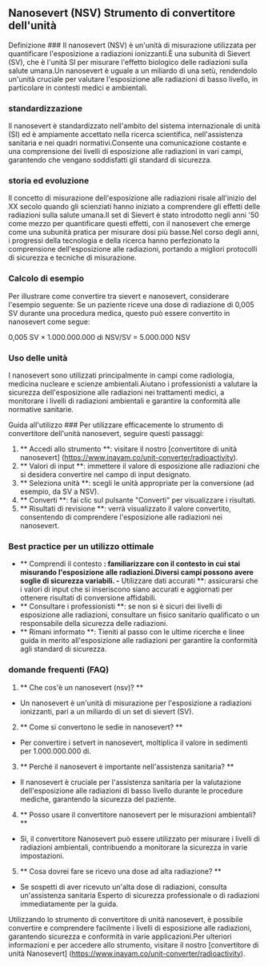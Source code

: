 ## Nanosevert (NSV) Strumento di convertitore dell'unità

Definizione ###
Il nanosevert (NSV) è un'unità di misurazione utilizzata per quantificare l'esposizione a radiazioni ionizzanti.È una subunità di Sievert (SV), che è l'unità SI per misurare l'effetto biologico delle radiazioni sulla salute umana.Un nanosevert è uguale a un miliardo di una setù, rendendolo un'unità cruciale per valutare l'esposizione alle radiazioni di basso livello, in particolare in contesti medici e ambientali.

### standardizzazione
Il nanosevert è standardizzato nell'ambito del sistema internazionale di unità (SI) ed è ampiamente accettato nella ricerca scientifica, nell'assistenza sanitaria e nei quadri normativi.Consente una comunicazione costante e una comprensione dei livelli di esposizione alle radiazioni in vari campi, garantendo che vengano soddisfatti gli standard di sicurezza.

### storia ed evoluzione
Il concetto di misurazione dell'esposizione alle radiazioni risale all'inizio del XX secolo quando gli scienziati hanno iniziato a comprendere gli effetti delle radiazioni sulla salute umana.Il set di Sievert è stato introdotto negli anni '50 come mezzo per quantificare questi effetti, con il nanosevert che emerge come una subunità pratica per misurare dosi più basse.Nel corso degli anni, i progressi della tecnologia e della ricerca hanno perfezionato la comprensione dell'esposizione alle radiazioni, portando a migliori protocolli di sicurezza e tecniche di misurazione.

### Calcolo di esempio
Per illustrare come convertire tra sievert e nanosevert, considerare l'esempio seguente: Se un paziente riceve una dose di radiazione di 0,005 SV durante una procedura medica, questo può essere convertito in nanosevert come segue:

0,005 SV × 1.000.000.000 di NSV/SV = 5.000.000 NSV

### Uso delle unità
I nanosevert sono utilizzati principalmente in campi come radiologia, medicina nucleare e scienze ambientali.Aiutano i professionisti a valutare la sicurezza dell'esposizione alle radiazioni nei trattamenti medici, a monitorare i livelli di radiazioni ambientali e garantire la conformità alle normative sanitarie.

Guida all'utilizzo ###
Per utilizzare efficacemente lo strumento di convertitore dell'unità nanosevert, seguire questi passaggi:

1. ** Accedi allo strumento **: visitare il nostro [convertitore di unità nanosevert] (https://www.inayam.co/unit-converter/radioactivity).
2. ** Valori di input **: immettere il valore di esposizione alle radiazioni che si desidera convertire nel campo di input designato.
3. ** Seleziona unità **: scegli le unità appropriate per la conversione (ad esempio, da SV a NSV).
4. ** Converti **: fai clic sul pulsante "Converti" per visualizzare i risultati.
5. ** Risultati di revisione **: verrà visualizzato il valore convertito, consentendo di comprendere l'esposizione alle radiazioni nei nanosevert.

### Best practice per un utilizzo ottimale
- ** Comprendi il contesto **: familiarizzare con il contesto in cui stai misurando l'esposizione alle radiazioni.Diversi campi possono avere soglie di sicurezza variabili.
-** Utilizzare dati accurati **: assicurarsi che i valori di input che si inseriscono siano accurati e aggiornati per ottenere risultati di conversione affidabili.
- ** Consultare i professionisti **: se non si è sicuri dei livelli di esposizione alle radiazioni, consultare un fisico sanitario qualificato o un responsabile della sicurezza delle radiazioni.
- ** Rimani informato **: Tieniti al passo con le ultime ricerche e linee guida in merito all'esposizione alle radiazioni per garantire la conformità agli standard di sicurezza.

### domande frequenti (FAQ)

1. ** Che cos'è un nanosevert (nsv)? **
- Un nanosevert è un'unità di misurazione per l'esposizione a radiazioni ionizzanti, pari a un miliardo di un set di sievert (SV).

2. ** Come si convertono le sedie in nanosevert? **
- Per convertire i setvert in nanosevert, moltiplica il valore in sedimenti per 1.000.000.000 di.

3. ** Perché il nanosevert è importante nell'assistenza sanitaria? **
- Il nanosevert è cruciale per l'assistenza sanitaria per la valutazione dell'esposizione alle radiazioni di basso livello durante le procedure mediche, garantendo la sicurezza del paziente.

4. ** Posso usare il convertitore nanosevert per le misurazioni ambientali? **
- Sì, il convertitore Nanosevert può essere utilizzato per misurare i livelli di radiazioni ambientali, contribuendo a monitorare la sicurezza in varie impostazioni.

5. ** Cosa dovrei fare se ricevo una dose ad alta radiazione? **
- Se sospetti di aver ricevuto un'alta dose di radiazioni, consulta un'assistenza sanitaria Esperto di sicurezza professionale o di radiazioni immediatamente per la guida.

Utilizzando lo strumento di convertitore di unità nanosevert, è possibile convertire e comprendere facilmente i livelli di esposizione alle radiazioni, garantendo sicurezza e conformità in varie applicazioni.Per ulteriori informazioni e per accedere allo strumento, visitare il nostro [convertitore di unità Nanosevert] (https://www.inayam.co/unit-converter/radioactivity).